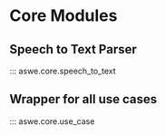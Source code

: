 # Core Modules

## Speech to Text Parser

::: aswe.core.speech_to_text

## Wrapper for all use cases

::: aswe.core.use_case
